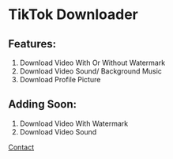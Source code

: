 # TikTok Downloader

## Features:
1. Download Video With Or Without Watermark
2. Download Video Sound/ Background Music
3. Download Profile Picture

## Adding Soon:
1. Download Video With Watermark
2. Download Video Sound

[Contact](mailto:caio697@protonmail.com)
